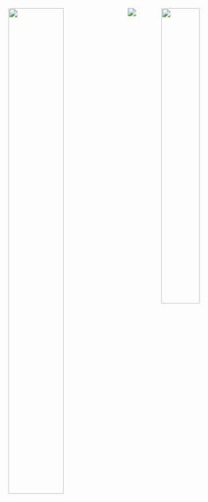 <img  src="https://user-images.githubusercontent.com/62563081/193013644-59128b90-5961-41d4-9034-67ef0238b136.png"/>
<img align="left" width="47%" height="50%" src="https://github-readme-stats.vercel.app/api?username=debasree97&show_icons=true&include_all_commits=true&count_private=true&theme=cobalt"/>
<img width="39%" align="right" src="https://github-readme-stats.vercel.app/api/top-langs/?username=debasree97&layout=compact&theme=cobalt"/>

